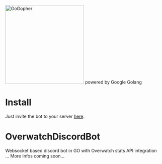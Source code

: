 <img src="https://upload.wikimedia.org/wikipedia/commons/6/6f/Go_gopher_mascot_bw.png" width="250" height="250" title="GoGopher" alt="GoGopher">
powered by Google Golang

# Install 
Just invite the bot to your server [here](https://discordapp.com/api/oauth2/authorize?client_id=565229640646393895&permissions=0&scope=bot).

# OverwatchDiscordBot
Websocket based discord bot in GO with Overwatch stats API integration<br/>
... More Infos coming soon...
